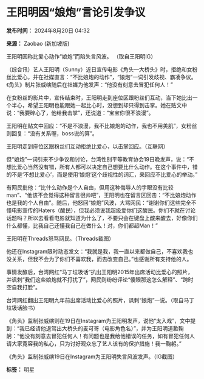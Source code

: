 # 王阳明因“娘炮”言论引发争议

**发布时间：** 2024年8月20日 04:32

**来源：** Zaobao (新加坡版)

王阳明因称比爱心动作“娘炮”而陷失言风波。 （取自王阳明IG）

（综合讯）艺人王阳明（Sunny）近日宣传电影《角头—大桥头》时，拒绝和女粉丝比爱心，并在社媒直言：“不比娘炮的动作”，“娘炮”一词引发歧视、霸凌争议。《角头》制片张威𬙂随后在社媒为他发声：“他没有刻意去冒犯任何人！”

在女粉丝的影片中，宣传结束时，王阳明走到座位区跟粉丝们互动，当下她比出一个半心，希望王阳明也能跟她一起比心时，没想到却只得到击掌。她在贴文中说：“我要碎心了，他给我击掌”，还说道：“宝宝你很不浪漫”。

王阳明在贴文中回应：“不是不浪漫，我不比娘炮的动作，我也不用美肌”，女粉丝则回复：“没有关系喔，boss说的算”。

王阳明走到座位区跟粉丝们互动拒绝比爱心，以击掌回应。（互联网）

但“娘炮”一词引来不少争议和讨论，台湾性别平等教育协会19日晚发声，说：“不想比爱心当然没有错，所有人都可以决定自己想要比什么动作。在这个事件中，错的不是‘不想比爱心’，而是使用‘娘炮’这个歧视性的词汇，来回应不比爱心的举动。”

有网民批他：“比什么动作是个人自由，但用这种侮辱人的字眼没有比较man”、“他该不会觉得这种留言很帅吧”，王阳明也在留言区回击：“不比娘炮动作也是我的个人自由”。随后，他怒回“娘炮”风波，大骂网民：“谢谢你们这些完全不懂电影宣传的Haters（酸民），但我必须说我超级爱你们这酸民。你们不就在讨论话题吗？所以去看看电影就知道为什么了，不要只会在键盘上酸来酸去，好像你们什么都懂，比我自己还懂我自己在做什么！对，你们都超Man！”

王阳明在Threads怒骂网民。（Threads截图）

他还在Instagram限时动态发文：“我就是我，我一直以来都做自己，不喜欢我也没关系，但我不会为了你们不喜欢我，而去改变自己。”也感谢所有支持他的人。

事情发酵后，台湾网红“马丁垃圾话”扒出王阳明2015年出席活动比爱心的照片，并讽刺“我们这些娘炮就不打扰了”，网民则纷纷评论“傻眼那这怎么解释”、“跨时空自我打脸”。

台湾网红翻出王阳明九年前出席活动比爱心的照片，讽刺“娘炮”一说。（取自马丁垃圾话脸书）

《角头》监制张威𬙂则在19日在Instagram为王阳明发声，说他“太入戏”，文中提到：“我已经请他退驾出大桥头的麦可哥（电影角色名）”，并为王阳明道歉鞠躬：“他没有刻意去冒犯任何人！有问题也是我给他错误的任务，如有冒犯任何人请大家寛容我的私心，只为讨好观众忘了艺人该有的保护措施！我一鞠躬。”

《角头》监制张威𬙂19日在Instagram为王阳明失言风波发声。（IG截图）

**标签：** 明星
